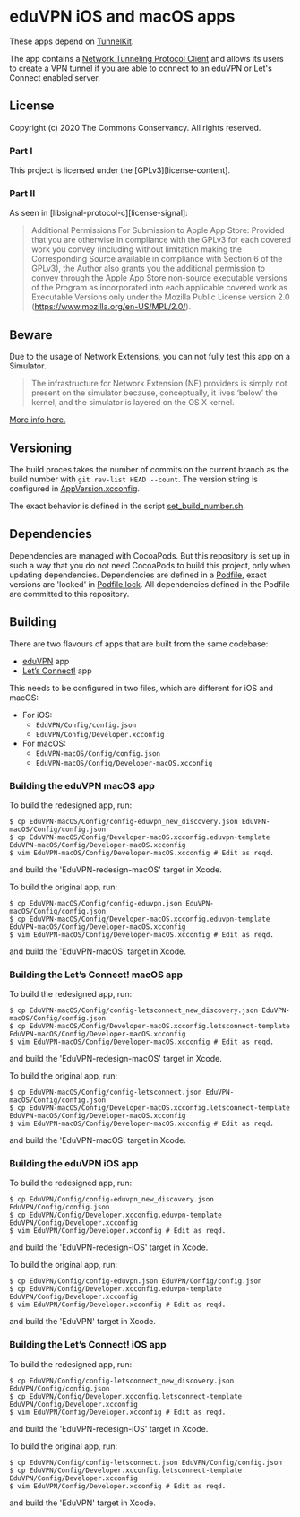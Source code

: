 # eduVPN iOS and macOS apps

These apps depend on [TunnelKit](https://github.com/keeshux/tunnelkit).

The app contains a [Network Tunneling Protocol Client](https://developer.apple.com/documentation/networkextension) and allows its users to create a VPN tunnel if you are able to connect to an eduVPN or Let's Connect enabled server.

## License

Copyright (c) 2020 The Commons Conservancy. All rights reserved.

### Part I

This project is licensed under the [GPLv3][license-content].

### Part II

As seen in [libsignal-protocol-c][license-signal]:

> Additional Permissions For Submission to Apple App Store: Provided that you are otherwise in compliance with the GPLv3 for each covered work you convey (including without limitation making the Corresponding Source available in compliance with Section 6 of the GPLv3), the Author also grants you the additional permission to convey through the Apple App Store non-source executable versions of the Program as incorporated into each applicable covered work as Executable Versions only under the Mozilla Public License version 2.0 (https://www.mozilla.org/en-US/MPL/2.0/).


## Beware

Due to the usage of Network Extensions, you can not fully test this app on a Simulator.

> The infrastructure for Network Extension (NE) providers is simply not present on the simulator because, conceptually, it lives ‘below’ the kernel, and the simulator is layered on the OS X kernel.

[More info here.](https://forums.developer.apple.com/message/134358#134358)

## Versioning

The build proces takes the number of commits on the current branch as the build number with `git rev-list HEAD --count`. The version string is configured in [AppVersion.xcconfig](EduVPN/Config/AppVersion.xcconfig).

The exact behavior is defined in the script [set_build_number.sh](Scripts/set_build_number.sh).

## Dependencies

Dependencies are managed with CocoaPods. But this repository is set up in such a way that you do not need CocoaPods to build this project, only when updating dependencies.
Dependencies are defined in a [Podfile](https://github.com/eduvpn/ios/blob/master/Podfile), exact versions are 'locked' in [Podfile.lock](https://github.com/eduvpn/ios/blob/master/Podfile.lock). All dependencies defined in the Podfile are committed to this repository.

## Building

There are two flavours of apps that are built from the same codebase:

  - [eduVPN](https://www.eduvpn.org) app
  - [Let’s Connect!](https://www.letsconnect-vpn.org) app

This needs to be configured in two files, which are different for iOS
and macOS:

  - For iOS:
      - `EduVPN/Config/config.json`
      - `EduVPN/Config/Developer.xcconfig`
  - For macOS:
      - `EduVPN-macOS/Config/config.json`
      - `EduVPN-macOS/Config/Developer-macOS.xcconfig`

### Building the eduVPN macOS app

To build the redesigned app, run:
```
$ cp EduVPN-macOS/Config/config-eduvpn_new_discovery.json EduVPN-macOS/Config/config.json
$ cp EduVPN-macOS/Config/Developer-macOS.xcconfig.eduvpn-template EduVPN-macOS/Config/Developer-macOS.xcconfig
$ vim EduVPN-macOS/Config/Developer-macOS.xcconfig # Edit as reqd.
```
and build the 'EduVPN-redesign-macOS' target in Xcode.

To build the original app, run:
```
$ cp EduVPN-macOS/Config/config-eduvpn.json EduVPN-macOS/Config/config.json
$ cp EduVPN-macOS/Config/Developer-macOS.xcconfig.eduvpn-template EduVPN-macOS/Config/Developer-macOS.xcconfig
$ vim EduVPN-macOS/Config/Developer-macOS.xcconfig # Edit as reqd.
```
and build the 'EduVPN-macOS' target in Xcode.

### Building the Let’s Connect! macOS app

To build the redesigned app, run:
```
$ cp EduVPN-macOS/Config/config-letsconnect_new_discovery.json EduVPN-macOS/Config/config.json
$ cp EduVPN-macOS/Config/Developer-macOS.xcconfig.letsconnect-template EduVPN-macOS/Config/Developer-macOS.xcconfig
$ vim EduVPN-macOS/Config/Developer-macOS.xcconfig # Edit as reqd.
```
and build the 'EduVPN-redesign-macOS' target in Xcode.

To build the original app, run:
```
$ cp EduVPN-macOS/Config/config-letsconnect.json EduVPN-macOS/Config/config.json
$ cp EduVPN-macOS/Config/Developer-macOS.xcconfig.letsconnect-template EduVPN-macOS/Config/Developer-macOS.xcconfig
$ vim EduVPN-macOS/Config/Developer-macOS.xcconfig # Edit as reqd.
```
and build the 'EduVPN-macOS' target in Xcode.

### Building the eduVPN iOS app

To build the redesigned app, run:
```
$ cp EduVPN/Config/config-eduvpn_new_discovery.json EduVPN/Config/config.json
$ cp EduVPN/Config/Developer.xcconfig.eduvpn-template EduVPN/Config/Developer.xcconfig
$ vim EduVPN/Config/Developer.xcconfig # Edit as reqd.
```
and build the 'EduVPN-redesign-iOS' target in Xcode.

To build the original app, run:
```
$ cp EduVPN/Config/config-eduvpn.json EduVPN/Config/config.json
$ cp EduVPN/Config/Developer.xcconfig.eduvpn-template EduVPN/Config/Developer.xcconfig
$ vim EduVPN/Config/Developer.xcconfig # Edit as reqd.
```
and build the 'EduVPN' target in Xcode.

### Building the Let’s Connect! iOS app

To build the redesigned app, run:
```
$ cp EduVPN/Config/config-letsconnect_new_discovery.json EduVPN/Config/config.json
$ cp EduVPN/Config/Developer.xcconfig.letsconnect-template EduVPN/Config/Developer.xcconfig
$ vim EduVPN/Config/Developer.xcconfig # Edit as reqd.
```
and build the 'EduVPN-redesign-iOS' target in Xcode.

To build the original app, run:
```
$ cp EduVPN/Config/config-letsconnect.json EduVPN/Config/config.json
$ cp EduVPN/Config/Developer.xcconfig.letsconnect-template EduVPN/Config/Developer.xcconfig
$ vim EduVPN/Config/Developer.xcconfig # Edit as reqd.
```
and build the 'EduVPN' target in Xcode.

